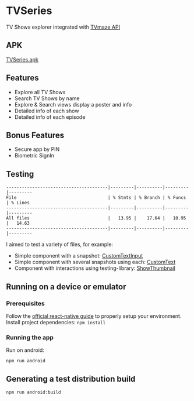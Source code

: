 # TVSeries
TV Shows explorer integrated with [TVmaze API](https://www.tvmaze.com/api)

## APK
[TVSeries.apk](distribution/TVSeries.apk)

## Features
- Explore all TV Shows
- Search TV Shows by name
- Explore & Search views display a poster and info
- Detailed info of each show
- Detailed info of each episode
## Bonus Features
- Secure app by PIN
- Biometric SignIn

## Testing
```
---------------------------------------|---------|----------|---------|---------
File                                   | % Stmts | % Branch | % Funcs | % Lines
---------------------------------------|---------|----------|---------|---------
All files                              |   13.95 |    17.64 |   10.95 |   14.63 
---------------------------------------|---------|----------|---------|---------
```

I aimed to test a variety of files, for example:
- Simple component with a snapshot: [CustomTextInput](src/components/CustomTextInput/index.test.tsx)
- Simple component with several snapshots using each: [CustomText](src/components/CustomText/index.test.tsx)
- Component with interactions using testing-library: [ShowThumbnail](src/shows/components/ShowThumbnail/index.test.tsx)

## Running on a device or emulator

### Prerequisites
Follow the [official react-native guide](https://reactnative.dev/docs/environment-setup) to properly setup your environment.
Install project dependencies:
`npm install`

### Running the app
Run on android:

`npm run android`

## Generating a test distribution build
`npm run android:build`